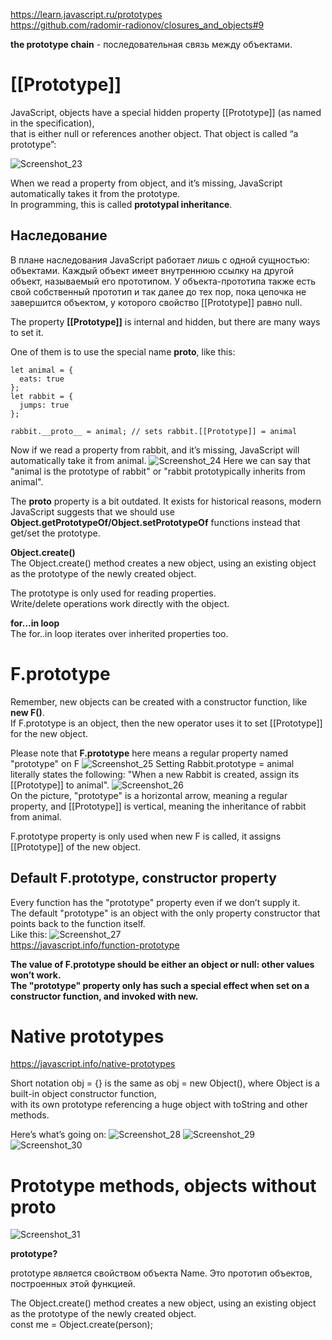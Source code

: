 https://learn.javascript.ru/prototypes  
https://github.com/radomir-radionov/closures_and_objects#9  

**the prototype chain** - последовательная связь между объектами.


# [[Prototype]]

 JavaScript, objects have a special hidden property [[Prototype]] (as named in the specification),  
 that is either null or references another object. That object is called “a prototype”:

![Screenshot_23](https://user-images.githubusercontent.com/66359081/161436113-d935089b-a225-48fa-adf1-8cebd98dda26.png)

When we read a property from object, and it’s missing, JavaScript automatically takes it from the prototype.  
In programming, this is called **prototypal inheritance**.

## Наследование

В плане наследования JavaScript работает лишь с одной сущностью: объектами. Каждый объект имеет внутреннюю ссылку на другой объект, называемый его прототипом. У объекта-прототипа также есть свой собственный прототип и так далее до тех пор, пока цепочка не завершится объектом, у которого свойство [[Prototype]] равно null.

The property **[[Prototype]]** is internal and hidden, but there are many ways to set it.

One of them is to use the special name __proto__, like this:  
```
let animal = {
  eats: true
};
let rabbit = {
  jumps: true
};

rabbit.__proto__ = animal; // sets rabbit.[[Prototype]] = animal
``` 
Now if we read a property from rabbit, and it’s missing, JavaScript will automatically take it from animal.
![Screenshot_24](https://user-images.githubusercontent.com/66359081/161436430-771e494f-c621-4b4c-9f32-d247c3e6eeba.png)
Here we can say that "animal is the prototype of rabbit" or "rabbit prototypically inherits from animal".

The __proto__ property is a bit outdated. It exists for historical reasons, modern  
JavaScript suggests that we should use **Object.getPrototypeOf/Object.setPrototypeOf** functions instead that get/set the prototype.  

**Object.create()**  
The Object.create() method creates a new object, using an existing object as the prototype of the newly created object.

The prototype is only used for reading properties.  
Write/delete operations work directly with the object.

**for…in loop**  
The for..in loop iterates over inherited properties too.

# F.prototype

Remember, new objects can be created with a constructor function, like **new F()**.  
If F.prototype is an object, then the new operator uses it to set [[Prototype]] for the new object.  

Please note that **F.prototype** here means a regular property named "prototype" on F
![Screenshot_25](https://user-images.githubusercontent.com/66359081/161437368-91181bca-4def-4b70-94fd-464dacd5dddd.png)
Setting Rabbit.prototype = animal literally states the following: "When a new Rabbit is created, assign its [[Prototype]] to animal".
![Screenshot_26](https://user-images.githubusercontent.com/66359081/161437744-c9631b27-2814-4ea5-a1ef-96beeb25ecc5.png)  
On the picture, "prototype" is a horizontal arrow, meaning a regular property, and [[Prototype]] is vertical, meaning the inheritance of rabbit from animal.

F.prototype property is only used when new F is called, it assigns [[Prototype]] of the new object.

## Default F.prototype, constructor property

Every function has the "prototype" property even if we don’t supply it.  
The default "prototype" is an object with the only property constructor that points back to the function itself.  
Like this:
![Screenshot_27](https://user-images.githubusercontent.com/66359081/161437952-36782e67-4415-45d6-99fd-e2be09ac0618.png)  
https://javascript.info/function-prototype  

**The value of F.prototype should be either an object or null: other values won’t work.**  
**The "prototype" property only has such a special effect when set on a constructor function, and invoked with new.**

# Native prototypes

https://javascript.info/native-prototypes

Short notation obj = {} is the same as obj = new Object(), where Object is a built-in object constructor function,  
with its own prototype referencing a huge object with toString and other methods.

Here’s what’s going on:
![Screenshot_28](https://user-images.githubusercontent.com/66359081/161501015-0765615e-c006-4cde-8272-e309a5e932e1.png)
![Screenshot_29](https://user-images.githubusercontent.com/66359081/161501153-91eb8607-d8ab-4b3a-9bb0-f526dc9a45b6.png)
![Screenshot_30](https://user-images.githubusercontent.com/66359081/161501414-1fb19908-0a4d-4d8a-9ecc-5e59f9e1a2a7.png)

# Prototype methods, objects without __proto__
![Screenshot_31](https://user-images.githubusercontent.com/66359081/161508417-d9240b6c-f42a-42eb-b68c-52b8a3da564a.png)

**prototype?**  

prototype является свойством объекта Name. Это прототип объектов, построенных этой функцией.  

The Object.create() method creates a new object, using an existing object as the prototype of the newly created object.  
const me = Object.create(person);







